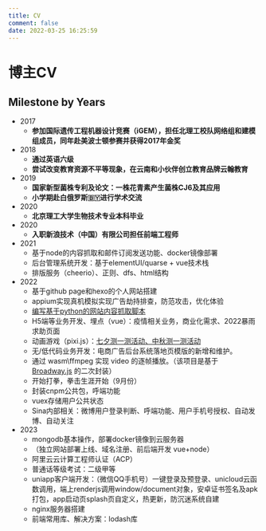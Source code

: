 ```yaml
---
title: CV
comment: false
date: 2022-03-25 16:25:59
---
```

# 博主CV


## Milestone by Years
<!-- 积累所有可被量化的进步和成就 -->
- 2017
  - **参加国际遗传工程机器设计竞赛（iGEM），担任北理工校队网络组和建模组成员，同年赴美波士顿参赛并获得2017年金奖**
- 2018
  - **通过英语六级**
  - **尝试改变教育资源不平等现象，在云南和小伙伴创立教育品牌云翰教育**
- 2019
  - **国家新型菌株专利及论文：一株花青素产生菌株CJ6及其应用**
  - **小学期赴白俄罗斯🇧🇾进行学术交流**
- 2020
  - **北京理工大学生物技术专业本科毕业**
- 2020
  - **入职新浪技术（中国）有限公司担任前端工程师**
- 2021
  - 基于node的内容抓取和邮件订阅发送功能、docker镜像部署
  - 后台管理系统开发：基于elementUI/quarse + vue技术栈
  - 排版服务（cheerio）、正则、dfs、html结构
- 2022
  - 基于github page和hexo的个人网站搭建
  - appium实现真机模拟实现广告劫持排查，防范攻击，优化体验
  - [编写基于python的网站内容抓取脚本](https://github.com/jakemama/pythonScriptDemo)
  - H5端等业务开发、埋点（vue）：疫情相关业务，商业化需求、2022暴雨求助页面
  - 动画游戏（pixi.js）：[七夕测一测活动、中秋测一测活动](http://wap_front.dev.sina.cn/marauder/demo_gallery/web/index/)
  - 无/低代码业务开发：电商广告后台系统落地页模版的新增和维护。
  - 通过 wasm\ffmpeg 实现 video 的逐帧播放。（该项目是基于 [Broadway.js](https://github.com/mbebenita/Broadway) 的二次封装）
  - 开始打拳，拳击生涯开始（9月份）
  - 封装cnpm公共包，呼端功能
  - vuex存储用户公共状态
  - Sina内部相关：微博用户登录判断、呼端功能、用户手机号授权、自动发博、自动关注
- 2023
  - mongodb基本操作，部署docker镜像到云服务器
  - （独立网站部署上线、域名注册、前后端开发 vue+node）
  - 阿里云云计算工程师认证（ACP）
  - 普通话等级考试：二级甲等
  - uniapp客户端开发：（微信QQ手机号）一键登录及预登录、unicloud云函数调用，端上renderjs调用window/document对象，安卓证书签名及apk打包，app启动页splash页自定义，热更新，防沉迷系统自建
  - nginx服务器搭建
  - 前端常用库、解决方案：lodash库